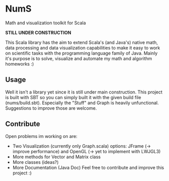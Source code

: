 # NumS
Math and visualization toolkit for Scala

**STILL UNDER CONSTRUCTION**

This Scala library has the aim to extend Scala's (and Java's) native math, data processing and data visualization capabilities to make it easy to work on scientific tasks with the programming language family of Java. Mainly it's purpose is to solve, visualize and automate my math and algorithm homeworks :)

## Usage
Well it isn't a library yet since it is still under main construction.
This project is built with SBT so you can simply built it with the given build file (nums/build.sbt).
Especially the "Stuff" and Graph is heavily unfunctional. Suggestions to improve those are welcome.

## Contribute
Open problems im working on are:
* Two Visualization (currently only Graph.scala) options: JFrame (-> improve performance) and OpenGL (-> yet to implement with LWJGL3) 
* More methods for Vector and Matrix class
* More classes (ideas?)
* More Documentation (Java Doc)
Feel free to contribute and improve this project :)
